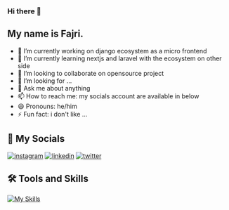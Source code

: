 
### Hi there 👋

## My name is Fajri. 

- 🔭 I’m currently working on django ecosystem as a micro frontend
- 🌱 I’m currently learning nextjs and laravel with the ecosystem on other side
- 👯 I’m looking to collaborate on opensource project
- 🤔 I’m looking for ... 
- 💬 Ask me about anything
- 📫 How to reach me: my socials account are available in below
- 😄 Pronouns: he/him
- ⚡ Fun fact: i don't like ...


## 🔗 My Socials
[![instagram](https://img.shields.io/badge/Instagram-E4405F?style=for-the-badge&logo=instagram&logoColor=white)](https://instagram.com/fjribptra/)
[![linkedin](https://img.shields.io/badge/linkedin-0A66C2?style=for-the-badge&logo=linkedin&logoColor=white)](https://www.linkedin.com/in/fajri-bagja-putra-56aa2b28b)
[![twitter](https://img.shields.io/badge/twitter-1DA1F2?style=for-the-badge&logo=twitter&logoColor=white)](https://twitter.com/fjribptra/)

## 🛠️ Tools and Skills

[![My Skills](https://skillicons.dev/icons?i=react,docker,express,git,github,js,html,css,nodejs,npm,php,postman,tailwind,vite,vue,wordpress,linux,sass,mysql,laravel)](https://skillicons.dev)


